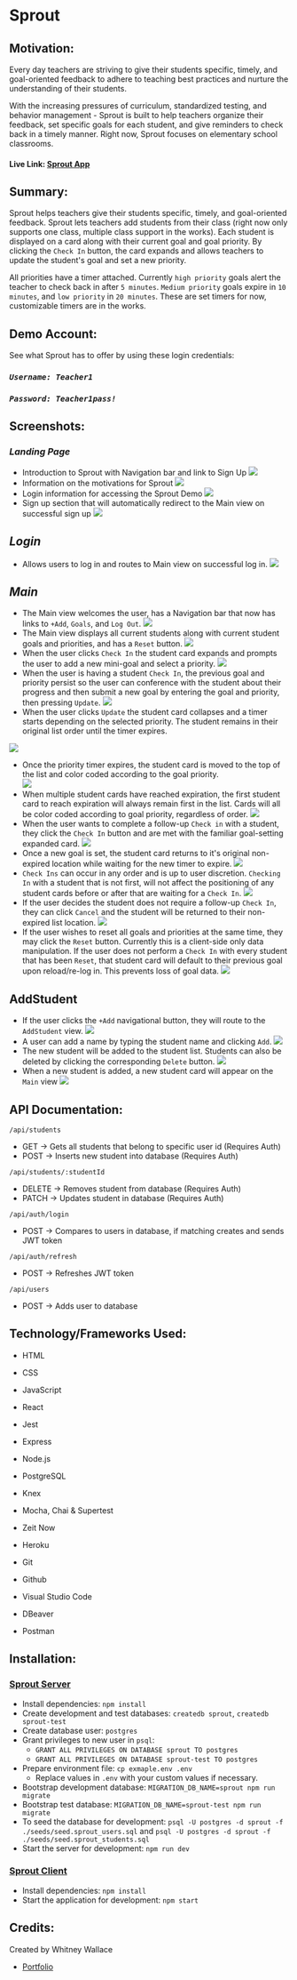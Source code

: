 # Sprout

## Motivation:
Every day teachers are striving to give their students specific, timely, and goal-oriented feedback to adhere to teaching best practices and nurture the understanding of their students.  

With the increasing pressures of curriculum, standardized testing, and behavior management - Sprout is built to help teachers organize their feedback, set specific goals for each student, and give reminders to check back in a timely manner.  Right now, Sprout focuses on elementary school classrooms.

#### Live Link: [Sprout App](https://sprout-capstone-1.whitneysamwallace.now.sh/)

## Summary:
Sprout helps teachers give their students specific, timely, and goal-oriented feedback.  Sprout lets teachers add students from their class (right now only supports one class, multiple class support in the works).  Each student is displayed on a card along with their current goal and goal priority.  By clicking the `Check In` button, the card expands and allows teachers to update the student's goal and set a new priority.  

All priorities have a timer attached.  Currently `high priority` goals alert the teacher to check back in after `5 minutes`.  `Medium priority` goals expire in `10 minutes`, and `low priority` in `20 minutes`.  These are set timers for now, customizable timers are in the works.

## Demo Account:
See what Sprout has to offer by using these login credentials:

### *`Username: Teacher1`*
### *`Password: Teacher1pass!`*

## Screenshots:

### *Landing Page*
- Introduction to Sprout with Navigation bar and link to Sign Up
![](./Screenshots/LandingPage1.png)
- Information on the motivations for Sprout
![](./Screenshots/LandingPage2.png)
- Login information for accessing the Sprout Demo
![](./Screenshots/LandingPage3.png)
- Sign up section that will automatically redirect to the Main view on successful sign up
![](./Screenshots/LandingPage4.png)

## *Login*
- Allows users to log in and routes to Main view on successful log in.
![](./Screenshots/Login.png)

## *Main*
- The Main view welcomes the user, has a Navigation bar that now has links to `+Add`, `Goals`, and `Log Out`.
![](./Screenshots/Main1.png)
- The Main view displays all current students along with current student goals and priorities, and has a `Reset` button.
![](./Screenshots/Main2.png)
- When the user clicks `Check In` the student card expands and prompts the user to add a new mini-goal and select a priority.
![](./Screenshots/Main3.png)
- When the user is having a student `Check In`, the previous goal and priority persist so the user can conference with the student about their progress and then submit a new goal by entering the goal and priority, then pressing `Update`.
![](./Screenshots/Main4.png)
- When the user clicks `Update` the student card collapses and a timer starts depending on the selected priority.  The student remains in their original list order until the timer expires.

![](./Screenshots/Main5.png)
- Once the priority timer expires, the student card is moved to the top of the list and color coded according to the goal priority.  
![](./Screenshots/Main6.png)
- When multiple student cards have reached expiration, the first student card to reach expiration will always remain first in the list.  Cards will all be color coded according to goal priority, regardless of order.
![](./Screenshots/Main8.png)
- When the user wants to complete a follow-up `Check in` with a student, they click the `Check In` button and are met with the familiar goal-setting expanded card.
![](./Screenshots/Main9.png)
- Once a new goal is set, the student card returns to it's original non-expired location while waiting for the new timer to expire.
![](./Screenshots/Main10.png)
- `Check Ins` can occur in any order and is up to user discretion.  `Checking In` with a student that is not first, will not affect the positioning of any student cards before or after that are waiting for a `Check In`.
![](./Screenshots/Main11.png)
- If the user decides the student does not require a follow-up `Check In`, they can click `Cancel` and the student will be returned to their non-expired list location.
![](./Screenshots/Main12.png)
- If the user wishes to reset all goals and priorities at the same time, they may click the `Reset` button.  Currently this is a client-side only data manipulation.  If the user does not perform a `Check In` with every student that has been `Reset`, that student card will default to their previous goal upon reload/re-log in.  This prevents loss of goal data.
![](./Screenshots/Main13.png)

## AddStudent

- If the user clicks the `+Add` navigational button, they will route to the `AddStudent` view.
![](./Screenshots/AddStudent1.png)
- A user can add a name by typing the student name and clicking `Add`.
![](./Screenshots/AddStudent2.png)
- The new student will be added to the student list.  Students can also be deleted by clicking the corresponding `Delete` button.
![](./Screenshots/AddStudent3.png)
- When a new student is added, a new student card will appear on the `Main` view
![](./Screenshots/Main14.png)

## API Documentation:
`/api/students`
  - GET -> Gets all students that belong to specific user id (Requires Auth)
  - POST -> Inserts new student into database (Requires Auth)

`/api/students/:studentId`
  - DELETE -> Removes student from database (Requires Auth)
  - PATCH -> Updates student in database (Requires Auth)

`/api/auth/login`
  - POST -> Compares to users in database, if matching creates and sends JWT token

`/api/auth/refresh`
  - POST -> Refreshes JWT token

`/api/users`
  - POST -> Adds user to database


## Technology/Frameworks Used:
- HTML
- CSS
- JavaScript
- React
- Jest
- Express
- Node.js
- PostgreSQL
- Knex
- Mocha, Chai & Supertest

- Zeit Now
- Heroku
- Git
- Github
- Visual Studio Code
- DBeaver
- Postman


## Installation:
### [Sprout Server](https://github.com/WhitneySamWallace/Sprout-Server)
- Install dependencies: `npm install`
- Create development and test databases: `createdb sprout`, `createdb sprout-test`
- Create database user: `postgres`
- Grant privileges to new user in `psql`:
  - `GRANT ALL PRIVILEGES ON DATABASE sprout TO postgres`
  - `GRANT ALL PRIVILEGES ON DATABASE sprout-test TO postgres`
- Prepare environment file: `cp exmaple.env .env`
  - Replace values in `.env` with your custom values if necessary.
- Bootstrap development database: `MIGRATION_DB_NAME=sprout npm run migrate`
- Bootstrap test database: `MIGRATION_DB_NAME=sprout-test npm run migrate`
- To seed the database for development: `psql -U postgres -d sprout -f ./seeds/seed.sprout_users.sql` and `psql -U postgres -d sprout -f ./seeds/seed.sprout_students.sql`
- Start the server for development: `npm run dev`

### [Sprout Client](https://github.com/WhitneySamWallace/Sprout-Client)
- Install dependencies: `npm install`
- Start the application for development: `npm start`

## Credits:
Created by Whitney Wallace 
- [Portfolio](https://thinkful-ei-emu.github.io/portfolio-whitney/)



